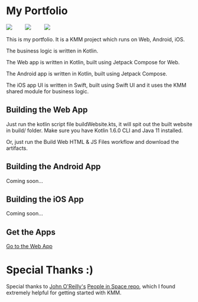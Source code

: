# My Portfolio

<p align="center">

<a href="https://github.com/amanshuraikwar/amanshuraikwar.github.io/tree/gh-pages">![](https://github.com/amanshuraikwar/amanshuraikwar.github.io/actions/workflows/build-web-html-js-deploy-github-pages.yml/badge.svg?branch=trunk)</a>
&nbsp; &nbsp; &nbsp; &nbsp;
![](https://github.com/amanshuraikwar/amanshuraikwar.github.io/actions/workflows/build-web-html-js.yml/badge.svg)
&nbsp; &nbsp; &nbsp; &nbsp;
<a href="https://amanshuraikwar.github.io/theme-data-tests-shared-android-jvm/">![](https://github.com/amanshuraikwar/amanshuraikwar.github.io/actions/workflows/theme-data-tests-shared-android-jvm.yml/badge.svg)</a>

</p>

This is my portfolio. It is a KMM project which runs on Web, Android, iOS.

The business logic is written in Kotlin.

The Web app is written in Kotlin, built using Jetpack Compose for Web.

The Android app is written in Kotlin, built using Jetpack Compose.

The iOS app UI is written in Swift, built using Swift UI and it uses the KMM shared module for business logic.

## Building the Web App

Just run the kotlin script file buildWebsite.kts, it will spit out the built website in build/ folder. Make sure you have Kotlin 1.6.0 CLI and Java 11 installed.

Or, just run the Build Web HTML & JS Files workflow and download the artifacts.

## Building the Android App

Coming soon...

## Building the iOS App

Coming soon...

## Get the Apps

[Go to the Web App](https://amanshuraikwar.github.io)

# Special Thanks :)
Special thanks to [John O'Reilly's](https://github.com/joreilly) [People in Space repo](https://github.com/joreilly/PeopleInSpace), which I found extremely helpful for getting started with KMM.
